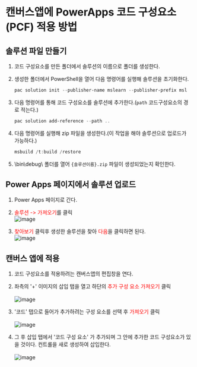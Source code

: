 # 캔버스앱에 PowerApps 코드 구성요소(PCF) 적용 방법

## 솔루션 파일 만들기

1. 코드 구성요소를 만든 폴더에서 솔루션의 이름으로 폴더를 생성한다.

2. 생성한 폴더에서 PowerShell을 열어 다음 명령어를 실행해 솔루션을 초기화한다.

    ```PowerShell
    pac solution init --publisher-name mslearn --publisher-prefix msl
    ```

3. 다음 명령어를 통해 코드 구성요소를 솔루션에 추가한다.(`path` 코드구성요소의 경로 적는다.)

    ```PowerShell
    pac solution add-reference --path ..
    ```

4. 다음 명령어를 실행해 zip 파일을 생성한다.(이 작업을 해야 솔루션으로 업로드가 가능하다.)

    ```PowerShell
    msbuild /t:build /restore
    ```

5. \bin\debug\ 폴더를 열어 `{솔루션이름}.zip` 파일이 생성되었는지 확인한다.


## Power Apps 페이지에서 솔루션 업로드

1. Power Apps 페이지로 간다.

2. <span style="color:red">솔루션 -> 가져오기</span>를 클릭<br>![image](https://user-images.githubusercontent.com/39551265/158058353-83575f57-0a27-45fd-8ae6-85f9e0c632ce.png)<br>

3. <span style="color:red">찾아보기</span> 클릭후 생성한 솔루션을 찾아 <span style="color:red">다음</span>을 클릭하면 된다.<br>![image](https://user-images.githubusercontent.com/39551265/158058447-2985a806-47eb-4eb7-b062-3ad8a4328dab.png)<br>



## 캔버스 앱에 적용

1. 코드 구성요소를 적용하려는 캔버스앱의 편집창을 연다.

2. 좌측의 '+' 이미지의 삽입 탭을 열고 하단의 <span style="color:red">추가 구성 요소 가져오기</span> 클릭<br><br>![image](https://user-images.githubusercontent.com/39551265/165901194-0302e804-03ec-44cd-b801-d28660a5e776.png)<br>

3. '코드' 탭으로 들어가 추가하려는 구성 요소를 선택 후 <span style="color:red">가져오기</span> 클릭<br><br>![image](https://user-images.githubusercontent.com/39551265/165902018-42c542bd-d77f-4d8e-b83d-bf2293d40993.png)<br>

4. 그 후 삽입 탭에서 '코드 구성 요소' 가 추가되며 그 안에 추가한 코드 구성요소가 있을 것이다. 컨트롤을 새로 생성하여 삽입한다.<br><br>![image](https://user-images.githubusercontent.com/39551265/165903956-e87a3edd-3083-494b-861b-0a1e1466fb10.png)<br>